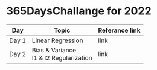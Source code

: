 # 365DaysChallange for 2022

|    Day    |    Topic    |    Referance link    |
|-----------|-------------|----------------------|
|    Day 1  | Linear Regression|link|
|    Day 2  | Bias & Variance <br/> l1 & l2 Regularization|link|
